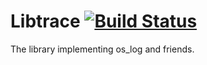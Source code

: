 # Libtrace [![Build Status](https://travis-ci.org/PureDarwin/Libtrace.svg?branch=master)](https://travis-ci.org/PureDarwin/Libtrace)
The library implementing os_log and friends.
